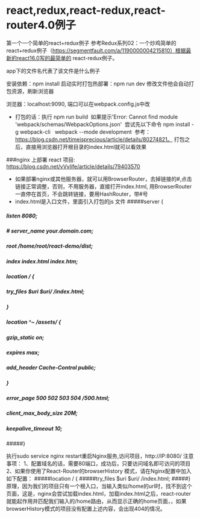 # react,redux,react-redux,react-router4.0例子

  第一个一个简单的react+redux例子
  参考Redux系列02：一个炒鸡简单的react+redux例子（https://segmentfault.com/a/1190000004215810）根据最新的react16.0写的最简单的     react-redux例子。

app下的文件名代表了该文件是什么例子


安装依赖：npm install
启动实时打包热部署：npm run dev 修改文件他会自动打包资源，刷新浏览器

浏览器：localhost:9090, 端口可以在webpack.config.js中改

* 打包的话：执行  npm run build  如果提示'Error: Cannot find module 'webpack/schemas/WebpackOptions.json'  尝试先以下命令 npm install -g webpack-cli   webpack --mode development  参考：https://blog.csdn.net/timeisprecious/article/details/80274821。 打包之后，直接用浏览器打开根目录的index.html就可以看效果




###nginx 上部署 react 项目: https://blog.csdn.net/vVvlife/article/details/79403570
* 如果部署nginx或其他服务器，就可以用BrowserRouter，去掉链接的#,点击链接正常调整，否则，不用服务器，直接打开index.html, 用BrowserRouter一直停在首页，不会跳转链接，要用HashRouter，带#号
* index.html是入口文件，里面引入打包的js 文件
#####server {
#####      listen 8080;
#####       # server_name your.domain.com;

#####       root /home/root/react-demo/dist;
#####      index index.html index.htm;

#####       location / {
#####                try_files $uri $uri/ /index.html;
#####        }
#####       location ^~ /assets/ {
#####               gzip_static on;
#####               expires max;
#####               add_header Cache-Control public;
#####       }
#####       error_page 500 502 503 504 /500.html;
#####      client_max_body_size 20M;
 #####      keepalive_timeout 10;
#####}



执行sudo service nginx restart重启Nginx服务,访问项目，http://IP:8080/
注意事项：
1、配置域名的话，需要80端口，成功后，只要访问域名即可访问的项目2、如果你使用了React-Router的browserHistory 模式，请在Nginx配置中加入如下配置：
 #####location / {
  #####try_files $uri $uri/ /index.html;
  #####}
  原理，因为我们的项目只有一个根入口，当输入类似/home的url时，找不到这个页面，这是，nginx会尝试加载index.html，加载index.html之后，react-router就能起作用并匹配我们输入的/home路由，从而显示正确的home页面，，如果browserHistory模式的项目没有配置上述内容，会出现404的情况。


